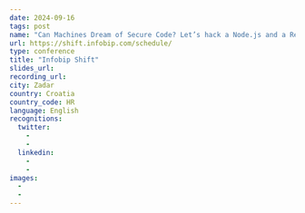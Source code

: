 ```yaml
---
date: 2024-09-16
tags: post
name: "Can Machines Dream of Secure Code? Let’s hack a Node.js and a React app"
url: https://shift.infobip.com/schedule/
type: conference
title: "Infobip Shift"
slides_url:
recording_url: 
city: Zadar
country: Croatia
country_code: HR
language: English
recognitions:
  twitter:
    - 
    - 
  linkedin:
    - 
    - 
images:
  - 
  - 
---
```


